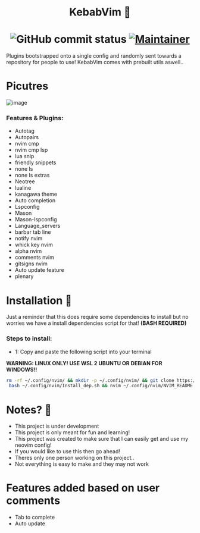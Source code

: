 <h1 align="center">
    KebabVim 🌯
</h1>
<h1 align="center">
    <img alt="GitHub commit status" src="https://img.shields.io/github/checks-status/MeKebabMan/KebabVim/main?style=for-the-badge&logo=github&labelColor=blue">
    <a href="https://github.com/MeKebabMan">
        <img alt="Maintainer" src="https://img.shields.io/badge/Maintainer-MeKebabMan-blue?style=for-the-badge&logo=neovim">
    </a>
</h1>

Plugins bootstrapped onto a single config and randomly sent towards a repository for people to use!
KebabVim comes with prebuilt utils aswell..

# Picutres

![image](https://github.com/user-attachments/assets/9350790c-c65a-4e93-a80d-c30f3a8d0445)

### Features & Plugins:
- Autotag
- Autopairs
- nvim cmp
- nvim cmp lsp
- lua snip
- friendly snippets
- none ls
- none ls extras
- Neotree
- lualine
- kanagawa theme
- Auto completion
- Lspconfig
- Mason
- Mason-lspconfig
- Language_servers
- barbar tab line
- notify nvim
- whick key nvim
- alpha nvim
- comments nvim
- gitsigns nvim
- Auto update feature
- plenary

# Installation 💾

Just a reminder that this does require some dependencies to install but no worries we have a install dependencies script for that! **(BASH REQUIRED)**

### Steps to install:
- 1: Copy and paste the following script into your terminal

**WARNING: LINUX ONLY! USE WSL 2 UBUNTU OR DEBIAN FOR WINDOWS!!**

```sh
rm -rf ~/.config/nvim/ && mkdir -p ~/.config/nvim/ && git clone https://github.com/MeKebabMan/KebabVim.git ~/.config/nvim/ && \
 bash ~/.config/nvim/Install_dep.sh && nvim ~/.config/nvim/NVIM_README.txt
```

# Notes? 📝

- This project is under development
- This project is only meant for fun and learning!
- This project was created to make sure that I can easily get and use my neovim config!
- If you would like to use this then go ahead!
- Theres only one person working on this project..
- Not everything is easy to make and they may not work

# Features added based on user comments

- Tab to complete
- Auto update
